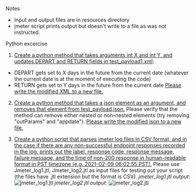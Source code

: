 Notes

- Input and output files are in resources directory
- jmeter script prints output but doesn't write to a file as was not instructed.

Python excercise

1. [Create a python method that takes arguments int X and int Y,
and updates DEPART and RETURN fields in test_payload1.xml](https://github.com/ludo550/python-exercise/blob/master/test_xml.py):
- DEPART gets set to X days in the future from the current date
(whatever the current date is at the moment of executing the code)
- RETURN gets set to Y days in the future from the current date
[Please write the modified XML to a new file.](https://github.com/ludo550/python-exercise/blob/master/resources/test_payload1_Output.xml)

2. [Create a python method that takes a json element
as an argument, and removes that element from test_payload.json.](https://github.com/ludo550/python-exercise/blob/master/test_json.py)
Please verify that the method can remove either nested or non-nested elements
(try removing "outParams" and "appdate").
[Please write the modified json to a new file.](https://github.com/ludo550/python-exercise/blob/master/resources/test_payload_output.json)

3. [Create a python script that parses jmeter log files in CSV format,
and in the case if there are any non-successful endpoint responses recorded in the log,
prints out the label, response code, response message, failure message,
and the time of non-200 response in human-readable format in PST timezone
(e.g. 2021-02-09 06:02:55 PST).](https://github.com/ludo550/python-exercise/blob/master/test_jmeter.py)
Please use Jmeter_log1.jtl, Jmeter_log2.jtl as input files for testing out your script
(the files have .jtl extension but the format is  CSV).
*jmeter_log1.jtl output*:
![jmeter_log1.jtl](https://github.com/ludo550/python-exercise/blob/master/resources/jmeter_log1.PNG)
*jmeter_log2.jtl output*:
![jmeter_log2.jtl](https://github.com/ludo550/python-exercise/blob/master/resources/jmeter_log2.PNG)